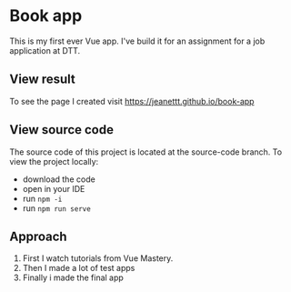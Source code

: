 # Book app
This is my first ever Vue app. I've build it for an assignment for a job application at DTT. 

## View result
To see the page I created visit https://jeanettt.github.io/book-app

## View source code
The source code of this project is located at the source-code branch. 
To view the project locally:
* download the code
* open in your IDE
* run ```npm -i```
* run ```npm run serve```

## Approach
1. First I watch tutorials from Vue Mastery.
2. Then I made a lot of test apps
3. Finally i made the final app
